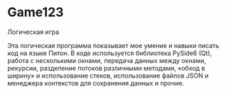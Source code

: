 # Game123
Логическая игра

Эта логическая программа показывает мое умение и навыки писать код на языке Питон. 
В коде используется библиотека PySide6 (Qt), работа с несколькими окнами, передача данных между окнами, 
рекурсии, разделение потоков различными методами, «обход в ширину» и использование стеков, использование файлов JSON и менеджера контекстов для сохранения данных и прочие. 

